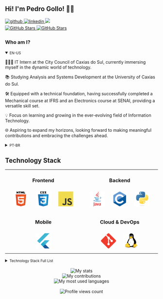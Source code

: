 ## Hi! I'm Pedro Gollo! 👋🏻

<div>
  <a href="https://github.com/pbgollo" target="_blank">
    <img src=https://img.shields.io/badge/github-%2324292e.svg?&style=for-the-badge&logo=github&logoColor=white alt=github style="margin-bottom: 5px;" />
  </a>
  <a href="https://linkedin.com/in/pedro-gollo-a58711234" target="_blank">
    <img src=https://img.shields.io/badge/linkedin-%231E77B5.svg?&style=for-the-badge&logo=linkedin&logoColor=white alt=linkedin style="margin-bottom: 5px;" />
  </a>
  <a href = "mailto:pedrobgollo@gmail.com"><img loading="lazy" src="https://img.shields.io/badge/Gmail-D14836?style=for-the-badge&logo=gmail&logoColor=white" target="_blank"></a>
</div>

<div>
  <a href="https://github.com/pbgollo" target="_blank">
    <img src="https://img.shields.io/github/followers/pbgollo?style=social" alt="GitHub Stars" style="margin-bottom: 5px;" />
  </a>
  <a href="https://github.com/pbgollo" target="_blank">
    <img src="https://img.shields.io/github/stars/pbgollo?style=social" alt="GitHub Stars" style="margin-bottom: 5px;" />
  </a>
</div>

<!-- BIO:START -->

### Who am I?

<details open>
<summary><small>EN-US</small></summary>

👨🏻‍💻 IT Intern at the City Council of Caxias do Sul, currently immersing myself in the dynamic world of technology.

📚 Studying Analysis and Systems Development at the University of Caxias do Sul.

🛠️ Equipped with a technical foundation, having successfully completed a Mechanical course at IFRS and an Electronics course at SENAI, providing a versatile skill set.

💡 Focus on learning and growing in the ever-evolving field of Information Technology.

🌐 Aspiring to expand my horizons, looking forward to making meaningful contributions and embracing the challenges ahead.

</details>

<details>
<summary><small>PT-BR</small></summary>

👨🏻‍💻 Estagiário de TI na Câmara Municipal de Caxias do Sul, atualmente imerso no dinâmico mundo da tecnologia.

📚 Estudante de Análise e Desenvolvimento de Sistemas na Universidade de Caxias do Sul.

🛠️ Equipado com uma base técnica, tendo concluído com sucesso um curso Técnico de Mecânica no IFRS e um curso de Eletrônica no SENAI, proporcionando um conjunto versátil de habilidades.

💡 Foco em aprender e crescer no campo em constante evolução da Tecnologia da Informação.

🌐 Atualmente estou em busca de ampliar os meus horizontes e adquirir novas experiências no mundo da programação.

</details>

<!-- BIO:END -->

<!-- SKILLSET:START -->

## Technology Stack

<table>

<tr>
<td align="center" width="36%" valign="top">

### Frontend

<img style="margin: 10px" src="assets/html5.svg" alt="HTML5" title="HTML5" height="50" />
<img style="margin: 10px" src="assets/css3.svg" alt="CSS3" title="CSS3" height="50" />
<img style="margin: 10px" src="assets/javascript.svg" alt="JavaScript" title="JavaScript" height="50" />

</td>
<td align="center" width="36%" valign="top">

### Backend

<img style="margin: 10px" src="assets/java.svg" alt="Java" title="Java" height="50" /> 
<img style="margin: 10px" src="assets/c-original.svg" alt="C" title="C" height="50" />
<img style="margin: 10px" src="assets/python.svg" alt="Python" title="Python" height="50" />

</td>

</tr>

<tr>

<td align="center" valign="top">

### Mobile

<img style="margin: 10px" src="assets/flutter-original.svg" alt="Flutter" title="Flutter" height="50" />

</td>
<td align="center" valign="top">

### Cloud & DevOps

<img style="margin: 10px" src="assets/git.svg" alt="Git" title="Git" height="50" />
<img style="margin: 10px" src="assets/linux.svg" alt="Linux" title="Linux" height="50" />

</td>
</tr>
</table>


<details>
<summary><small>Technology Stack Full List</small></summary>
<table>

<tr>
<td align="center" width="50%" valign="top">

### Frontend

<img style="margin: 10px" src="assets/html5.svg" alt="HTML5" title="HTML5" height="50" />
<img style="margin: 10px" src="assets/css3.svg" alt="CSS3" title="CSS3" height="50" />
<img style="margin: 10px" src="assets/javascript.svg" alt="JavaScript" title="JavaScript" height="50" />

</td>
<td align="center" valign="top">

### Backend

<img style="margin: 10px" src="assets/javascript.svg" alt="JavaScript" title="JavaScript" height="50" />
<img style="margin: 10px" src="assets/java.svg" alt="Java" title="Java" height="50" />
<img style="margin: 10px" src="assets/python.svg" alt="Python" title="Python" height="50" />

</td>
</tr>

<tr>
<td align="center" valign="top">

### Tools & IDEs

<img style="margin: 10px" src="assets/github-desktop.svg" alt="GitHub Desktop" title="GitHub Desktop" height="50" />
<img style="margin: 10px" src="assets/visual-studio-code.svg" alt="Visual Studio Code" title="Visual Studio Code" height="50" />
<img style="margin: 10px" src="assets/Eclipse-Dark.svg" alt="Eclipse" title="Eclipse" height="50" />

</td>
<td align="center" valign="top">

### Database

<img style="margin: 10px" src="assets/mysql.svg" alt="MySQL" title="MySQL" height="50" />

</td>
</tr>

<tr>
<td align="center" valign="top">

### Mobile

<img style="margin: 10px" src="assets/flutter-original.svg" alt="Flutter" title="Flutter" height="50" />

</td>
<td align="center" valign="top">

### Cloud & DevOps

<img style="margin: 10px" src="assets/git.svg" alt="Git" title="Git" height="50" />
<img style="margin: 10px" src="assets/linux.svg" alt="Linux" title="Linux" height="50" />

</td>
</tr>

<tr>
<td align="center" valign="top">

### Hardware

<img style="margin: 10px" src="assets/arduino.svg" alt="Arduino" title="Arduino" height="50" />

</td>
<td align="center" valign="top">

### AI

<img style="margin: 10px" src="assets/python.svg" alt="Python" title="Python" height="50" />

</td>
</tr>

<tr>
<td align="center" valign="top">

### Started with

<img style="margin: 10px" src="assets/java.svg" alt="Java" title="Java" height="50" /> 
<img style="margin: 10px" src="assets/c-original.svg" alt="C" title="C" height="50" />

</td>
<td align="center" valign="top">

### Want to learn
<img style="margin: 10px" src="assets/R-Dark.svg" alt="R" title="R" height="50" />
<img style="margin: 10px" src="assets/docker.svg" alt="Docker" title="Docker" height="50" />

</td>
</tr>

</table>
</details>

<br/>

<!-- SKILLSET:END -->


<!-- STATS:START -->

<div align="center">
    <img src="https://github-readme-stats-git-masterrstaa-rickstaa.vercel.app/api/?username=pbgollo&theme=dracula&?theme=dark&show_icons=true%count_private=true&include_all_commits=true" alt="My stats" />
</div>
<div align="center">
    <img src="https://github-readme-streak-stats.herokuapp.com?user=pbgollo&theme=dracula" alt="My contributions" />
</div>
<div align="center">
    <img src="https://github-readme-stats-git-masterrstaa-rickstaa.vercel.app/api/top-langs/?username=pbgollo&show_icons=true&langs_count=10&layout=compact&theme=dracula&count_private=true&hide=shaderlab,rpc,glsl,hlsl,cmake,asp" alt="My most used languages" />
</div>

<!-- STATS:END -->

<br />

<!-- VIEW-COUNT:START -->

<div align="center">
    <img src="https://komarev.com/ghpvc/?username=pbgollo&&style=flat-square" alt="Profile views count"/>
</div>

<!-- VIEW-COUNT:END -->
